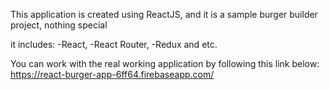 This application is created using ReactJS, and
it is a sample burger builder project, nothing special

it includes:
-React,
-React Router,
-Redux
and etc.

You can work with the real working application by following this link below:
https://react-burger-app-6ff64.firebaseapp.com/

